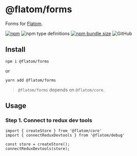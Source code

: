 # @flatom/forms

Forms for [Flatom](https://github.com/arswarog/flatom).

[![npm](https://img.shields.io/npm/v/@flatom/forms?style=flat-square)](https://www.npmjs.com/package/@flatom/forms)
![npm type definitions](https://img.shields.io/npm/types/@flatom/forms?style=flat-square)
[![npm bundle size](https://img.shields.io/bundlephobia/minzip/@flatom/forms?style=flat-square)](https://bundlephobia.com/result?p=@flatom/forms)
![GitHub](https://img.shields.io/github/license/arswarog/flatom?style=flat-square)

## Install

`npm i @flatom/forms`

or

`yarn add @flatom/forms`

> `@flatom/forms` depends on `@flatom/core`.

## Usage

### Step 1. Connect to redux dev tools

```tsx
import { createStore } from '@flatom/core'
import { connectReduxDevtools } from '@flatom/debug'

const store = createStore();
connectReduxDevtools(store);
```
